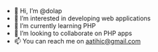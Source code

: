 - 👋 Hi, I’m @dolap
- 👀 I’m interested in developing web applications
- 🌱 I’m currently learning PHP
- 💞️ I’m looking to collaborate on PHP apps
- 📫 You can reach me on aatihic@gmail.com

<!---
dolap/dolap is a ✨ special ✨ repository because its `README.md` (this file) appears on your GitHub profile.
You can click the Preview link to take a look at your changes.
--->
